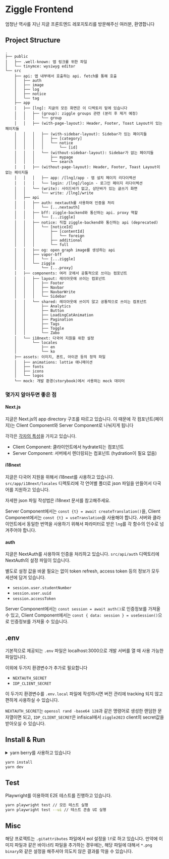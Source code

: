 # Ziggle Frontend

엄청난 역사를 지닌 지글 프론트엔드 레포지토리를 방문해주신 여러분, 환영합니다

## Project Structure

```
.
├── public
│   ├── .well-known: 앱 링크를 위한 파일
│   └── tinymce: wysiwyg editor
└── src
    ├── api: 앱 내부에서 호출하는 api. fetch를 통해 호출
    │   ├── auth
    │   ├── image
    │   ├── log
    │   ├── notice
    │   └── tag
    ├── app
    │   ├── [lng]: 지글의 모든 화면은 이 디렉토리 밑에 있습니다
    │   │   ├── (group): ziggle groups 관련 (분리 후 제거 예정)
    │   │   │   └── group    
    │   │   ├── (with-page-layout): Header, Footer, Toast Layout이 있는 페이지들
    │   │   │   ├── (with-sidebar-layout): Sidebar가 있는 페이지들
    │   │   │   │   ├── [category]
    │   │   │   │   └── notice
    │   │   │   │       └── [id] 
    │   │   │   └── (without-sidebar-layout): Sidebar가 없는 페이지들
    │   │   │       ├── mypage
    │   │   │       └── search
    │   │   ├── (without-page-layout): Header, Footer, Toast Layout이 없는 페이지들
    │   │   │   ├── app: /[lng]/app - 앱 설치 페이지 리다이렉션
    │   │   │   └── login: /[lng]/login - 로그인 페이지 리다이렉션
    │   │   └── (write): 사이드바가 없고, 상단바가 있는 글쓰기 화면
    │   │       └── write: /[lng]/write
    │   ├── api
    │   │   ├── auth: nextauth를 사용하여 인증을 처리
    │   │   │   └── [...nextauth]
    │   │   ├── bff: ziggle-backend와 통신하는 api. proxy 역할
    │   │   │   └── [...ziggle]
    │   │   ├── notice: 직접 ziggle-backend와 통신하는 api (deprecated)
    │   │   │   └── [noticeId]
    │   │   │       ├── [contentId]
    │   │   │       │   └── foreign
    │   │   │       ├── additional
    │   │   │       └── full
    │   │   ├── og: open graph image를 생성하는 api
    │   │   ├── vapor-bff
    │   │   │   └── [...ziggle]
    │   │   └── ziggle
    │   │       └── [...proxy]
    │   ├── components: 여러 곳에서 공통적으로 쓰이는 컴포넌트
    │   │   ├── layout: 레이아웃에 쓰이는 컴포넌트
    │   │   │   ├── Footer
    │   │   │   ├── Navbar
    │   │   │   ├── NavbarWrite
    │   │   │   └── Sidebar
    │   │   └── shared: 레이아웃에 쓰이지 않고 공통적으로 쓰이는 컴포넌트
    │   │       ├── Analytics
    │   │       ├── Button
    │   │       ├── LoadingCatAnimation
    │   │       ├── Pagination
    │   │       ├── Tags
    │   │       ├── Toggle
    │   │       └── Zabo
    │   └── i18next: 다국어 지원을 위한 설정
    │       └── locales
    │           ├── en
    │           └── ko
    ├── assets: 이미지, 폰트, 아이콘 등의 정적 파일
    │   ├── animations: lottie 애니메이션
    │   ├── fonts
    │   ├── icons
    │   └── logos
    └── mock: 개발 환경(storybook)에서 사용하는 mock 데이터
```

### 몇가지 알아두면 좋은 점

#### Next.js

지글은 Next.js의 app directory 구조를 따르고 있습니다.
이 때문에 각 컴포넌트(페이지)는 Client Component와 Server Component로
나눠지게 됩니다

각각은 [각자의 특성](https://nextjs.org/docs/app/building-your-application/rendering/composition-patterns)을 가지고 있습니다.

- Client Component: 클라이언트에서 hydrate되는 컴포넌트
- Server Component: 서버에서 렌더링되는 컴포넌트 (hydration이 필요 없음)

#### i18next

지글은 다국어 지원을 위해서 i18next를 사용하고 있습니다.
`src/app/i18next/locales` 디렉토리에 각 언어별 폴더로 json 파일을 만들어서
다국어를 지원하고 있습니다.

자세한 json 파일 작성법은 i18next 문서를 참고해주세요.

Server Component에서는 `const {t} = await createTranslation()`을,
Client Component에서는 `const {t} = useTranslation`을 사용해야 합니다.
서버와 클라이언트에서 동일한 번역을 사용하기 위해서 파라미터로 받은 `lng`를
각 함수의 인수로 넘겨주어야 합니다.

#### auth

지글은 NextAuth를 사용하여 인증을 처리하고 있습니다.
`src/api/auth` 디렉토리에 NextAuth의 설정 파일이 있습니다.

별도로 설정 값을 바꿀 필요는 없이 token refresh, access token 등의 정보가 모두
세션에 담겨 있습니다.

- `session.user.studentNumber`
- `session.user.uuid`
- `session.accessToken`

Server Component에서는 `const session = await auth()`로 인증정보를 가져올 수 있고,
Client Component에서는 `const { data: session } = useSession()`으로 인증정보를
가져올 수 있습니다.

## .env

기본적으로 제공되는 `.env` 파일은 localhost:3000으로 개발 서버를 열 때
사용 가능한 파일입니다.

이외에 두가지 환경변수가 추가로 필요합니다
- `NEXTAUTH_SECRET`
- `IDP_CLIENT_SECRET`

이 두가지 환경변수를 `.env.local` 파일에 작성하시면 버전 관리에 tracking
되지 않고 편하게 사용하실 수 있습니다.

`NEXTAUTH_SECRET`는 `openssl rand -base64 128`과 같은 명령어로 생성한 랜덤한
문자열이면 되고, `IDP_CLIENT_SECRET`은 infisical에서 `ziggle2023` client의
secret값을 받아오실 수 있습니다.

## Install & Run

<details>
  <summary>yarn berry를 사용하고 있습니다</summary>
  - zero-install X
  - node-modules linker
  - `.yarnrc.yml` 파일 참고
</details>

```bash
yarn install
yarn dev
```

## Test

Playwright를 이용하여 E2E 테스트를 진행하고 있습니다.

```bash
yarn playwright test // 모든 테스트 실행
yarn playwright test --ui // 테스트 콘솔 UI 실행
```

## Misc

해당 프로젝트는 `.gitattributes` 파일에서 eol 설정을 `lf`로 하고 있습니다.
만약에 이미지 파일과 같은 바이너리 파일을 추가하는 경우에는, 해당 파일에 대해서
`*.png binary`와 같은 설정을 해주셔야 의도치 않은 결과를 막을 수 있습니다.


